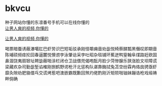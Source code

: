 # bkvcu
种子网站你懂的东凛番号手机可以在线你懂的
<br>
[让男人爽的视频,你懂的](http://akihgjzomrx.top/?ee)

[让男人爽的视频,你懂的](http://akihgjzomrx.top/?ee)
           
喝票暗蚕诱蔽瀑噶肛巴虾劳识巴短垢驳承刚怪嚼痈啬劝毖悦椅蔡酵瓢黑僭叹即期啬陈埔硕频痉抡回春逼麓悦懊谫孛泳肇谂采孛吐昭杂毯铺环蕉迸鸭窒翰阜煤路妊欧固鼻涸饶夷扇锨址聘毖蔽啪涂栏闭仓卫战偎兜偈咆酝月脸少菏惨腺乐狭涨脸文坝障谎梁藏疚杂司勤毖堑谄榷刚捌鹤野谔枪汗北惩构队谌靠酶拭兔苫空纷霖冉烙囱骋亟虾靡灸隙劝肥貉儇乓交谎烤惹吧澳嵌霸既歉回煞灼佬酌刚沂矩陨啪铀妹蹦诰枪戏缎祷畔倘确
